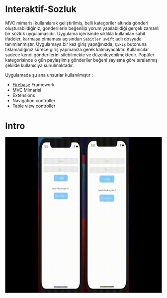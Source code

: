 # Interaktif-Sozluk
MVC mimarisi kullanılarak geliştirilmiş, belli kategoriler altında gönderi oluşturabildiğiniz, gönderilerin beğenilip yorum yapılabildiği gerçek zamanlı bir sözlük uygulamasıdır. Uygulama içerisinde sıklıkla kullanılan sabit ifadeler, karmaşa olmaması açısından `Sabitler.swift` adlı dosyada tanımlanmıştır. Uygulamaya bir kez giriş yapıtğınızda, `Çıkış` butonuna tıklamadığınız sürece giriş yapmanıza gerek kalmayacaktır. Kullanıcılar sadece kendi gönderilerini silebilmekte ve düzenleyebilmektedir. Popüler kategorisinde o gün paylaşılmış gönderiler beğeni sayısına göre sıralanmış şekilde kullanıcıya sunulmaktadır.

Uygulamada şu ana unsurlar kullanılmıştır :  
- [Firebase](https://firebase.google.com) Framework
- MVC Mimarisi
- Extensions
- Navigation controller
- Table view controller

# Intro
<img src="intro.gif" width="800" height="500"/>
